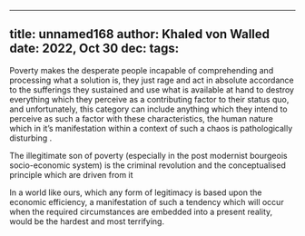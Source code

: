 
---
title: unnamed168
author: Khaled von Walled
date: 2022, Oct 30
dec:
tags:
---
Poverty makes the desperate people incapable of comprehending and processing what a solution is, they just rage and act in absolute accordance to the sufferings they sustained and use what is available at hand to destroy everything which they perceive as a contributing factor to their status quo, and unfortunately, this category can include anything which they intend to perceive as such a factor with these characteristics, the human nature which in it’s manifestation within a context of such a chaos is pathologically disturbing .

The illegitimate son of poverty (especially in the post modernist bourgeois socio-economic system) is the criminal revolution and the conceptualised principle which are driven from it

In a world like ours, which any form of legitimacy is based upon the economic efficiency, a manifestation of such a tendency which will occur when the required circumstances are embedded into a present reality, would be the hardest and most terrifying.


